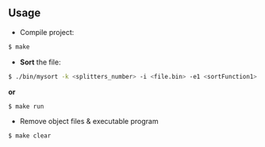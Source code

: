 ## Usage

- Compile project:
```bash
$ make
```

- **Sort** the file:
```bash
$ ./bin/mysort -k <splitters_number> -i <file.bin> -e1 <sortFunction1> -e2 <sortFunction2>
```
**or**
```bash
$ make run
```

- Remove object files & executable program
```bash
$ make clear
```
